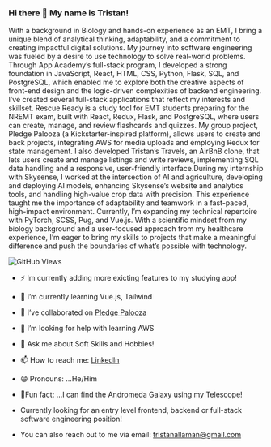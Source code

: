 ### Hi there 👋 My name is Tristan!
  
With a background in Biology and hands-on experience as an EMT, I bring a unique blend of analytical thinking, adaptability, and a commitment to creating impactful digital solutions. My journey into software engineering was fueled by a desire to use technology to solve real-world problems. Through App Academy’s full-stack program, I developed a strong foundation in JavaScript, React, HTML, CSS, Python, Flask, SQL, and PostgreSQL, which enabled me to explore both the creative aspects of front-end design and the logic-driven complexities of backend engineering. I’ve created several full-stack applications that reflect my interests and skillset. Rescue Ready is a study tool for EMT students preparing for the NREMT exam, built with React, Redux, Flask, and PostgreSQL, where users can create, manage, and review flashcards and quizzes. My group project, Pledge Palooza (a Kickstarter-inspired platform), allows users to create and back projects, integrating AWS for media uploads and employing Redux for state management. I also developed Tristan’s Travels, an AirBnB clone, that lets users create and manage listings and write reviews, implementing SQL data handling and a responsive, user-friendly interface.During my internship with Skysense, I worked at the intersection of AI and agriculture, developing and deploying AI models, enhancing Skysense’s website and analytics tools, and handling high-value crop data with precision. This experience taught me the importance of adaptability and teamwork in a fast-paced, high-impact environment. Currently, I’m expanding my technical repertoire with PyTorch, SCSS, Pug, and Vue.js. With a scientific mindset from my biology background and a user-focused approach from my healthcare experience, I’m eager to bring my skills to projects that make a meaningful difference and push the boundaries of what’s possible with technology.

  ![GitHub Views](https://komarev.com/ghpvc/?username=Tristanleif1&color=FAC151)


- ⚡ Im currently adding more exicting features to my studying app!
- 🌱 I’m currently learning Vue.js, Tailwind
- 👯 I’ve collaborated on [Pledge Palooza](https://pledgepalooza.onrender.com/)
- 🤔 I’m looking for help with learning AWS
- 💬 Ask me about Soft Skills and Hobbies!
- 📫 How to reach me: [LinkedIn](https://www.linkedin.com/in/tristan-allaman-a18206232/)
- 😄 Pronouns: ...He/Him
- 🔭Fun fact: ...I can find the Andromeda Galaxy using my Telescope!
- Currently looking for an entry level frontend, backend or full-stack software engineering position!

- You can also reach out to me via email: tristanallaman@gmail.com


